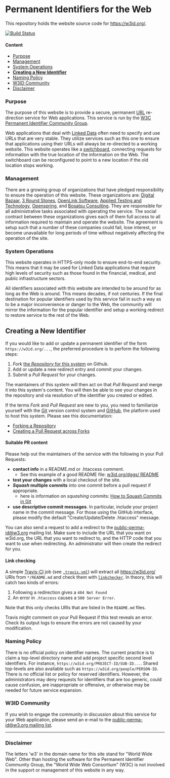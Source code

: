Permanent Identifiers for the Web
=================================

This repository holds the website source code for <https://w3id.org/>.

[![Build Status](https://travis-ci.org/perma-id/w3id.org.svg)](https://travis-ci.org/perma-id/w3id.org)

#### Content

*   [Purpose](#purpose)
*   [Management](#management)
*   [System Operations](#system-operations)
*   [**Creating a New Identifier**](#new)
*   [Naming Policy](#naming-policy)
*   [W3ID Community](#w3id-community)
*   [Disclaimer](#disclaimer)

### Purpose

The purpose of this website is to provide a secure, permanent [URL](http://en.wikipedia.org/wiki/URL) re-direction service for Web applications. This service is run by the [W3C Permanent Identifier Community Group](http://www.w3.org/community/perma-id/).

Web applications that deal with [Linked Data](http://en.wikipedia.org/wiki/Linked_data) often need to specify and use URLs that are very stable. They utilize services such as this one to ensure that applications using their URLs will always be re-directed to a working website. This website operates like a [switchboard](http://en.wikipedia.org/wiki/Telephone_switchboard), connecting requests for information with the true location of the information on the Web. The switchboard can be reconfigured to point to a new location if the old location stops working.

### Management

There are a growing group of organizations that have pledged responsibility to ensure the operation of this website. These organizations are: [Digital Bazaar](http://digitalbazaar.com/), [3 Round Stones](http://3roundstones.com/), [OpenLink Software](http://www.openlinksw.com/), [Applied Testing and Technology](http://www.aptest.com/), [Openspring](http://openspring.net/), and [Bosatsu Consulting](http://bosatsu.net/). They are responsible for all administrative tasks associated with operating the service. The social contract between these organizations gives each of them full access to all information required to maintain and operate the website. The agreement is setup such that a number of these companies could fail, lose interest, or become unavailable for long periods of time without negatively affecting the operation of the site.

### System Operations

This website operates in HTTPS-only mode to ensure end-to-end security. This means that it may be used for Linked Data applications that require high levels of security such as those found in the financial, medical, and public infrastructure sectors.

All identifiers associated with this website are intended to be around for as long as the Web is around. This means decades, if not centuries. If the final destination for popular identifiers used by this service fail in such a way as to be a major inconvenience or danger to the Web, the community will mirror the information for the popular identifier and setup a working redirect to restore service to the rest of the Web.

## Creating a New Identifier

If you would like to add or update a permanent identifier of the form `https://w3id.org/...`, the preferred procedure is to perform the following steps:

1.  _Fork_ [the _Repository_ for this system](https://github.com/perma-id/w3id.org) on Github.
2.  Add or update a new redirect entry and commit your changes.
3.  Submit a _Pull Request_ for your changes.

The maintainers of this system will then act on that _Pull Request_ and merge it into this system's content. You will then be able to see your changes in the repository and via resolution of the identifier you created or edited.

If the terms _Fork_ and _Pull Request_ are new to you, you need to familiarize yourself with the [Git](https://git-scm.com/) version control system and [GitHub](https://github.com/), the platform used to host this system. Please see this documentation:

*   [Forking a Repository](https://docs.github.com/en/github-ae@latest/github/getting-started-with-github/fork-a-repo)
*   [Creating a Pull Request across Forks](https://docs.github.com/en/github-ae@latest/github/collaborating-with-issues-and-pull-requests/creating-a-pull-request-from-a-fork)

#### Suitable PR content

Please help out the maintainers of the service with the following in your Pull Requests:

*   **contact info** in a README.md or .htaccess comment.
    *   See this example of a good README file: [w3id.org/dggs/ README](https://github.com/perma-id/w3id.org/tree/master/dggs)
*   **test your changes** with a local checkout of the site.
*   **_Squash_ multiple commits** into one commit before a pull request if appropriate.
    *   here is information on _squashing_ commits: [How to Squash Commits in Git](https://www.git-tower.com/learn/git/faq/git-squash/)
*   **use descriptive commit messages**. In particular, include your project name in the commit message. For those using the GitHub interface, please modify the default "Create/Update/Delete .htaccess" message.

You can also send a request to add a redirect to the [public-perma-id@w3.org](http://lists.w3.org/Archives/Public/public-perma-id/) mailing list. Make sure to include the URL that you want on w3id.org, the URL that you want to redirect to, and the HTTP code that you want to use when redirecting. An administrator will then create the redirect for you.

#### Link checking
A simple [Travis-CI](https://travis-ci.org/perma-id/w3id.org) job
(see [`.travis.yml`](.travis.yml)) will extract all https://w3id.org/
URIs from `*/README.md` and check them with
[`linkchecker`](https://wummel.github.io/linkchecker/).
In theory, this will catch two kinds of errors:

1. Following a redirection gives a `404 Not Found`
2. An error in `.htaccess` causes a `500 Server Error`.

Note that this only checks URIs that are listed in the `README.md` files.

Travis might comment on your Pull Request if this test reveals an error.
Check its output logs to ensure the errors are not caused by
your modification.

### Naming Policy

There is no official policy on identifier names. The current practice is to claim a top-level directory name and add project specific second level identifiers. For instance, `https://w3id.org/PROJECT-ID/SUB-ID...`. Shared top-levels are also available such as `https://w3id.org/people/PERSON-ID`. There is no official list or policy for reserved identifiers. However, the administrators may deny requests for identifiers that are too generic, could cause confusion, are inappropriate or offensive, or otherwise may be needed for future service expansion.

### W3ID Community

If you wish to engage the community in discussion about this service for your Web application, please send an e-mail to the [public-perma-id@w3.org mailing list](http://lists.w3.org/Archives/Public/public-perma-id/).

* * *

### Disclaimer

The letters 'w3' in the domain name for this site stand for "World Wide Web". Other than hosting the software for the Permanent Identifier Community Group, the "World Wide Web Consortium" (W3C) is not involved in the support or management of this website in any way.
